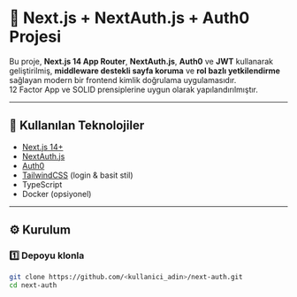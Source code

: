 # 🚀 Next.js + NextAuth.js + Auth0 Projesi

Bu proje, **Next.js 14 App Router**, **NextAuth.js**, **Auth0** ve **JWT** kullanarak geliştirilmiş, **middleware destekli sayfa koruma** ve **rol bazlı yetkilendirme** sağlayan modern bir frontend kimlik doğrulama uygulamasıdır.  
12 Factor App ve SOLID prensiplerine uygun olarak yapılandırılmıştır.

---

## 📌 Kullanılan Teknolojiler
- [Next.js 14+](https://nextjs.org/)
- [NextAuth.js](https://next-auth.js.org/)
- [Auth0](https://auth0.com/)
- [TailwindCSS](https://tailwindcss.com/) (login & basit stil)
- TypeScript
- Docker (opsiyonel)

---

## ⚙️ Kurulum

### 1️⃣ Depoyu klonla
```bash
git clone https://github.com/<kullanici_adin>/next-auth.git
cd next-auth

